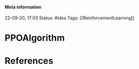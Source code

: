 #### Meta information
22-09-20, 17:03
Status: #idea
Tags: [[ReinforcementLearning]]





# PPOAlgorithm







# References
